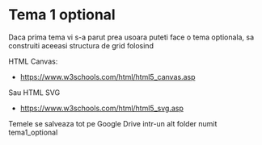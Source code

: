# Tema 1 optional
Daca prima tema vi s-a parut prea usoara puteti face o tema optionala, sa construiti aceeasi structura de grid folosind

HTML Canvas:
* https://www.w3schools.com/html/html5_canvas.asp

Sau HTML SVG
* https://www.w3schools.com/html/html5_svg.asp

Temele se salveaza tot pe Google Drive intr-un alt folder numit tema1_optional
